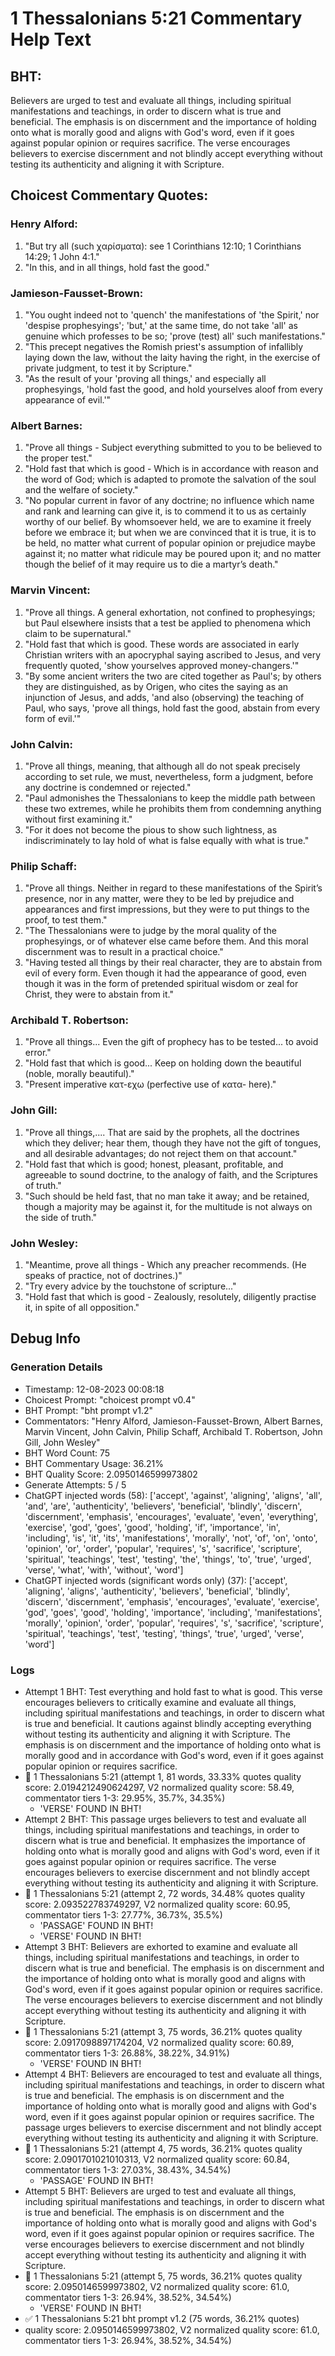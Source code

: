 # 1 Thessalonians 5:21 Commentary Help Text

## BHT:
Believers are urged to test and evaluate all things, including spiritual manifestations and teachings, in order to discern what is true and beneficial. The emphasis is on discernment and the importance of holding onto what is morally good and aligns with God's word, even if it goes against popular opinion or requires sacrifice. The verse encourages believers to exercise discernment and not blindly accept everything without testing its authenticity and aligning it with Scripture.

## Choicest Commentary Quotes:
### Henry Alford:
1. "But try all (such χαρίσματα): see 1 Corinthians 12:10; 1 Corinthians 14:29; 1 John 4:1." 
2. "In this, and in all things, hold fast the good."

### Jamieson-Fausset-Brown:
1. "You ought indeed not to 'quench' the manifestations of 'the Spirit,' nor 'despise prophesyings'; 'but,' at the same time, do not take 'all' as genuine which professes to be so; 'prove (test) all' such manifestations." 
2. "This precept negatives the Romish priest's assumption of infallibly laying down the law, without the laity having the right, in the exercise of private judgment, to test it by Scripture." 
3. "As the result of your 'proving all things,' and especially all prophesyings, 'hold fast the good, and hold yourselves aloof from every appearance of evil.'"

### Albert Barnes:
1. "Prove all things - Subject everything submitted to you to be believed to the proper test."
2. "Hold fast that which is good - Which is in accordance with reason and the word of God; which is adapted to promote the salvation of the soul and the welfare of society."
3. "No popular current in favor of any doctrine; no influence which name and rank and learning can give it, is to commend it to us as certainly worthy of our belief. By whomsoever held, we are to examine it freely before we embrace it; but when we are convinced that it is true, it is to be held, no matter what current of popular opinion or prejudice maybe against it; no matter what ridicule may be poured upon it; and no matter though the belief of it may require us to die a martyr’s death."

### Marvin Vincent:
1. "Prove all things. A general exhortation, not confined to prophesyings; but Paul elsewhere insists that a test be applied to phenomena which claim to be supernatural."
2. "Hold fast that which is good. These words are associated in early Christian writers with an apocryphal saying ascribed to Jesus, and very frequently quoted, 'show yourselves approved money-changers.'"
3. "By some ancient writers the two are cited together as Paul's; by others they are distinguished, as by Origen, who cites the saying as an injunction of Jesus, and adds, 'and also (observing) the teaching of Paul, who says, 'prove all things, hold fast the good, abstain from every form of evil.'"

### John Calvin:
1. "Prove all things, meaning, that although all do not speak precisely according to set rule, we must, nevertheless, form a judgment, before any doctrine is condemned or rejected."
2. "Paul admonishes the Thessalonians to keep the middle path between these two extremes, while he prohibits them from condemning anything without first examining it."
3. "For it does not become the pious to show such lightness, as indiscriminately to lay hold of what is false equally with what is true."

### Philip Schaff:
1. "Prove all things. Neither in regard to these manifestations of the Spirit’s presence, nor in any matter, were they to be led by prejudice and appearances and first impressions, but they were to put things to the proof, to test them."
2. "The Thessalonians were to judge by the moral quality of the prophesyings, or of whatever else came before them. And this moral discernment was to result in a practical choice."
3. "Having tested all things by their real character, they are to abstain from evil of every form. Even though it had the appearance of good, even though it was in the form of pretended spiritual wisdom or zeal for Christ, they were to abstain from it."

### Archibald T. Robertson:
1. "Prove all things... Even the gift of prophecy has to be tested... to avoid error." 
2. "Hold fast that which is good... Keep on holding down the beautiful (noble, morally beautiful)." 
3. "Present imperative κατ-εχω (perfective use of κατα- here)."

### John Gill:
1. "Prove all things,.... That are said by the prophets, all the doctrines which they deliver; hear them, though they have not the gift of tongues, and all desirable advantages; do not reject them on that account."
2. "Hold fast that which is good; honest, pleasant, profitable, and agreeable to sound doctrine, to the analogy of faith, and the Scriptures of truth."
3. "Such should be held fast, that no man take it away; and be retained, though a majority may be against it, for the multitude is not always on the side of truth."

### John Wesley:
1. "Meantime, prove all things - Which any preacher recommends. (He speaks of practice, not of doctrines.)"
2. "Try every advice by the touchstone of scripture..."
3. "Hold fast that which is good - Zealously, resolutely, diligently practise it, in spite of all opposition."


## Debug Info
### Generation Details
- Timestamp: 12-08-2023 00:08:18
- Choicest Prompt: "choicest prompt v0.4"
- BHT Prompt: "bht prompt v1.2"
- Commentators: "Henry Alford, Jamieson-Fausset-Brown, Albert Barnes, Marvin Vincent, John Calvin, Philip Schaff, Archibald T. Robertson, John Gill, John Wesley"
- BHT Word Count: 75
- BHT Commentary Usage: 36.21%
- BHT Quality Score: 2.0950146599973802
- Generate Attempts: 5 / 5
- ChatGPT injected words (58):
	['accept', 'against', 'aligning', 'aligns', 'all', 'and', 'are', 'authenticity', 'believers', 'beneficial', 'blindly', 'discern', 'discernment', 'emphasis', 'encourages', 'evaluate', 'even', 'everything', 'exercise', 'god', 'goes', 'good', 'holding', 'if', 'importance', 'in', 'including', 'is', 'it', 'its', 'manifestations', 'morally', 'not', 'of', 'on', 'onto', 'opinion', 'or', 'order', 'popular', 'requires', 's', 'sacrifice', 'scripture', 'spiritual', 'teachings', 'test', 'testing', 'the', 'things', 'to', 'true', 'urged', 'verse', 'what', 'with', 'without', 'word']
- ChatGPT injected words (significant words only) (37):
	['accept', 'aligning', 'aligns', 'authenticity', 'believers', 'beneficial', 'blindly', 'discern', 'discernment', 'emphasis', 'encourages', 'evaluate', 'exercise', 'god', 'goes', 'good', 'holding', 'importance', 'including', 'manifestations', 'morally', 'opinion', 'order', 'popular', 'requires', 's', 'sacrifice', 'scripture', 'spiritual', 'teachings', 'test', 'testing', 'things', 'true', 'urged', 'verse', 'word']

### Logs
- Attempt 1 BHT: Test everything and hold fast to what is good. This verse encourages believers to critically examine and evaluate all things, including spiritual manifestations and teachings, in order to discern what is true and beneficial. It cautions against blindly accepting everything without testing its authenticity and aligning it with Scripture. The emphasis is on discernment and the importance of holding onto what is morally good and in accordance with God's word, even if it goes against popular opinion or requires sacrifice.
- 🔄 1 Thessalonians 5:21 (attempt 1, 81 words, 33.33% quotes quality score: 2.0194212490624297, V2 normalized quality score: 58.49, commentator tiers 1-3: 29.95%, 35.7%, 34.35%) 
	- 'VERSE' FOUND IN BHT!
- Attempt 2 BHT: This passage urges believers to test and evaluate all things, including spiritual manifestations and teachings, in order to discern what is true and beneficial. It emphasizes the importance of holding onto what is morally good and aligns with God's word, even if it goes against popular opinion or requires sacrifice. The verse encourages believers to exercise discernment and not blindly accept everything without testing its authenticity and aligning it with Scripture.
- 🔄 1 Thessalonians 5:21 (attempt 2, 72 words, 34.48% quotes quality score: 2.093522783749297, V2 normalized quality score: 60.95, commentator tiers 1-3: 27.77%, 36.73%, 35.5%) 
	- 'PASSAGE' FOUND IN BHT! 
	- 'VERSE' FOUND IN BHT!
- Attempt 3 BHT: Believers are exhorted to examine and evaluate all things, including spiritual manifestations and teachings, in order to discern what is true and beneficial. The emphasis is on discernment and the importance of holding onto what is morally good and aligns with God's word, even if it goes against popular opinion or requires sacrifice. The verse encourages believers to exercise discernment and not blindly accept everything without testing its authenticity and aligning it with Scripture.
- 🔄 1 Thessalonians 5:21 (attempt 3, 75 words, 36.21% quotes quality score: 2.0917098897174204, V2 normalized quality score: 60.89, commentator tiers 1-3: 26.88%, 38.22%, 34.91%) 
	- 'VERSE' FOUND IN BHT!
- Attempt 4 BHT: Believers are encouraged to test and evaluate all things, including spiritual manifestations and teachings, in order to discern what is true and beneficial. The emphasis is on discernment and the importance of holding onto what is morally good and aligns with God's word, even if it goes against popular opinion or requires sacrifice. The passage urges believers to exercise discernment and not blindly accept everything without testing its authenticity and aligning it with Scripture.
- 🔄 1 Thessalonians 5:21 (attempt 4, 75 words, 36.21% quotes quality score: 2.0901701021010313, V2 normalized quality score: 60.84, commentator tiers 1-3: 27.03%, 38.43%, 34.54%) 
	- 'PASSAGE' FOUND IN BHT!
- Attempt 5 BHT: Believers are urged to test and evaluate all things, including spiritual manifestations and teachings, in order to discern what is true and beneficial. The emphasis is on discernment and the importance of holding onto what is morally good and aligns with God's word, even if it goes against popular opinion or requires sacrifice. The verse encourages believers to exercise discernment and not blindly accept everything without testing its authenticity and aligning it with Scripture.
- 🔄 1 Thessalonians 5:21 (attempt 5, 75 words, 36.21% quotes quality score: 2.0950146599973802, V2 normalized quality score: 61.0, commentator tiers 1-3: 26.94%, 38.52%, 34.54%) 
	- 'VERSE' FOUND IN BHT!
- ✅ 1 Thessalonians 5:21 bht prompt v1.2 (75 words, 36.21% quotes)
- quality score: 2.0950146599973802, V2 normalized quality score: 61.0, commentator tiers 1-3: 26.94%, 38.52%, 34.54%)